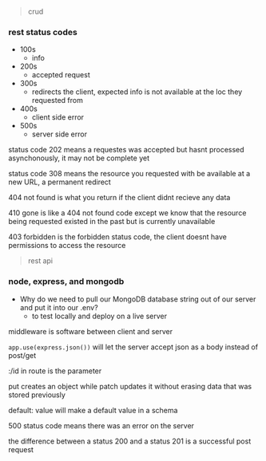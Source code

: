> crud 

### rest status codes

- 100s
  + info
- 200s
  + accepted request
- 300s
  + redirects the client, expected info is not available at the loc they requested from
- 400s
  + client side error
- 500s
  + server side error

status code 202 means a requestes was accepted but hasnt processed asynchonously, it may not be complete yet

status code 308 means the resource you requested with be available at a new URL, a permanent redirect

404 not found is what you return if the client didnt recieve any data

410 gone is like a 404 not found code except we know that the resource being requested existed in the past but is currently unavailable

403 forbidden is the forbidden status code, the client doesnt have permissions to access the resource

> rest api

### node, express, and mongodb

- Why do we need to pull our MongoDB database string out of our server and put it into our .env?
  + to test locally and deploy on a live server

middleware is software between client and server

`app.use(express.json())` will let the server accept json as a body instead of post/get

:/id in route is the parameter

put creates an object while patch updates it without erasing data that was stored previously

default: value will make a default value in a schema

500 status code means there was an error on the server

the difference between a status 200 and a status 201 is a successful post request
